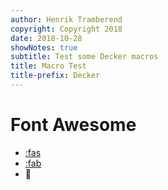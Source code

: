```yaml
---
author: Henrik Tramberend
copyright: Copyright 2018
date: 2018-10-28
showNotes: true
subtitle: Test some Decker macros
title: Macro Test
title-prefix: Decker
---
```


# Font Awesome

-   [:fas](ghost)
-   [:fab](font-awesome)
-   
